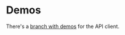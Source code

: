 # Demos

There's a [branch with demos](https://github.com/intruder-detection/shelly-api-typescript/tree/demos) for the API client.


